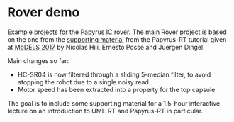 Rover demo
==========

Example projects for the [Papyrus IC rover](https://wiki.polarsys.org/Rover5_BOM). The main Rover project is based on the one from the [supporting material](http://flux.cs.queensu.ca/mase/papyrus-rt-resources/supporting-material-for-the-models17-tutorial/) from the Papyrus-RT tutorial given at [MoDELS 2017](https://www.cs.utexas.edu/models2017/home) by Nicolas Hili, Ernesto Posse and Juergen Dingel.

Main changes so far:

* HC-SR04 is now filtered through a sliding 5-median filter, to avoid stopping the robot due to a single noisy read.
* Motor speed has been extracted into a property for the top capsule.

The goal is to include some supporting material for a 1.5-hour interactive lecture on an introduction to UML-RT and Papyrus-RT in particular.
